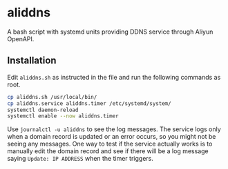 # aliddns

A bash script with systemd units providing DDNS service through Aliyun OpenAPI.

## Installation

Edit `aliddns.sh` as instructed in the file and run the following commands as root.

```bash
cp aliddns.sh /usr/local/bin/
cp aliddns.service aliddns.timer /etc/systemd/system/
systemctl daemon-reload
systemctl enable --now aliddns.timer
```

Use `journalctl -u aliddns` to see the log messages.
The service logs only when a domain record is updated or an error occurs,
so you might not be seeing any messages.
One way to test if the service actually works is to manually edit the domain record
and see if there will be a log message saying `Update: IP ADDRESS` when the timer triggers.
